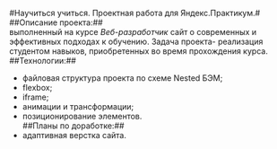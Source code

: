 #Научиться учиться. Проектная работа для Яндекс.Практикум.#    
##Описание проекта:##  
выполненный на курсе *Веб-разработчик* сайт о современных и эффективных подходах к обучению. Задача проекта- реализация студентом навыков, приобретенных во время прохождения курса.   
##Технологии:##  
* файловая структура проекта по схеме Nested БЭМ;  
* flexbox;  
* iframe;  
* анимации и трансформации;  
* позиционирование элементов.  
##Планы по доработке:##  
* адаптивная верстка сайта.